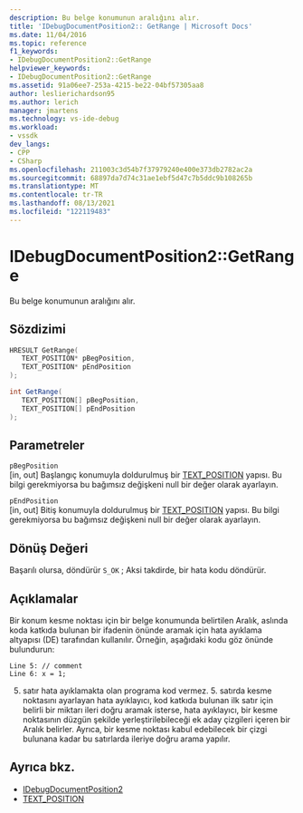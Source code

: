 ```yaml
---
description: Bu belge konumunun aralığını alır.
title: 'IDebugDocumentPosition2:: GetRange | Microsoft Docs'
ms.date: 11/04/2016
ms.topic: reference
f1_keywords:
- IDebugDocumentPosition2::GetRange
helpviewer_keywords:
- IDebugDocumentPosition2::GetRange
ms.assetid: 91a06ee7-253a-4215-be22-04bf57305aa8
author: leslierichardson95
ms.author: lerich
manager: jmartens
ms.technology: vs-ide-debug
ms.workload:
- vssdk
dev_langs:
- CPP
- CSharp
ms.openlocfilehash: 211003c3d54b7f37979240e400e373db2782ac2a
ms.sourcegitcommit: 68897da7d74c31ae1ebf5d47c7b5ddc9b108265b
ms.translationtype: MT
ms.contentlocale: tr-TR
ms.lasthandoff: 08/13/2021
ms.locfileid: "122119483"
---
```

# <a name="idebugdocumentposition2getrange"></a>IDebugDocumentPosition2::GetRange
Bu belge konumunun aralığını alır.

## <a name="syntax"></a>Sözdizimi

```cpp
HRESULT GetRange( 
   TEXT_POSITION* pBegPosition,
   TEXT_POSITION* pEndPosition
);
```

```csharp
int GetRange( 
   TEXT_POSITION[] pBegPosition,
   TEXT_POSITION[] pEndPosition
);
```

## <a name="parameters"></a>Parametreler
`pBegPosition`\
[in, out] Başlangıç konumuyla doldurulmuş bir [TEXT_POSITION](../../../extensibility/debugger/reference/text-position.md) yapısı. Bu bilgi gerekmiyorsa bu bağımsız değişkeni null bir değer olarak ayarlayın.

`pEndPosition`\
[in, out] Bitiş konumuyla doldurulmuş bir [TEXT_POSITION](../../../extensibility/debugger/reference/text-position.md) yapısı. Bu bilgi gerekmiyorsa bu bağımsız değişkeni null bir değer olarak ayarlayın.

## <a name="return-value"></a>Dönüş Değeri
 Başarılı olursa, döndürür `S_OK` ; Aksi takdirde, bir hata kodu döndürür.

## <a name="remarks"></a>Açıklamalar
 Bir konum kesme noktası için bir belge konumunda belirtilen Aralık, aslında koda katkıda bulunan bir ifadenin önünde aramak için hata ayıklama altyapısı (DE) tarafından kullanılır. Örneğin, aşağıdaki kodu göz önünde bulundurun:

```
Line 5: // comment
Line 6: x = 1;
```

 5. satır hata ayıklamakta olan programa kod vermez. 5. satırda kesme noktasını ayarlayan hata ayıklayıcı, kod katkıda bulunan ilk satır için belirli bir miktarı ileri doğru aramak isterse, hata ayıklayıcı, bir kesme noktasının düzgün şekilde yerleştirilebileceği ek aday çizgileri içeren bir Aralık belirler. Ayrıca, bir kesme noktası kabul edebilecek bir çizgi bulunana kadar bu satırlarda ileriye doğru arama yapılır.

## <a name="see-also"></a>Ayrıca bkz.
- [IDebugDocumentPosition2](../../../extensibility/debugger/reference/idebugdocumentposition2.md)
- [TEXT_POSITION](../../../extensibility/debugger/reference/text-position.md)
